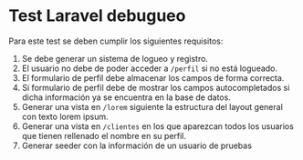 # Test Laravel debugueo

Para este test se deben cumplir los siguientes requisitos:

1. Se debe generar un sistema de logueo y registro.
2. El usuario no debe de poder acceder a `/perfil` si no está logueado.
3. El formulario de perfil debe almacenar los campos de forma correcta.
4. Si formulario de perfil debe de mostrar los campos autocompletados si dicha información ya se encuentra en la base de datos.
5. Generar una vista en `/lorem` siguiente la estructura del layout general con texto lorem ipsum.
6. Generar una vista en `/clientes` en los que aparezcan todos los usuarios que tienen rellenado el nombre en su perfil.
7. Generar seeder con la información de un usuario de pruebas
